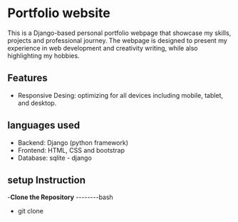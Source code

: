 # Portfolio website
This is a Django-based personal portfolio webpage that showcase my skills, projects and professional journey.
The webpage is designed to present my experience in web development and creativity writing, while also highlighting my hobbies.
## Features
- Responsive Desing: optimizing for all devices including mobile, tablet, and desktop.
## languages used
- Backend: Django (python framework)
- Frontend: HTML, CSS and bootstrap
- Database: sqlite - django
## setup Instruction
-**Clone the Repository**
--------bash
- git clone <repository-url>

